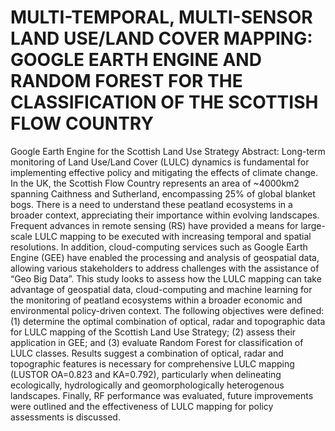 # MULTI-TEMPORAL, MULTI-SENSOR LAND USE/LAND COVER MAPPING: GOOGLE EARTH ENGINE AND RANDOM FOREST FOR THE CLASSIFICATION OF THE SCOTTISH FLOW COUNTRY
Google Earth Engine for the Scottish Land Use Strategy
Abstract: Long-term monitoring of Land Use/Land Cover (LULC) dynamics is fundamental for implementing effective policy and mitigating the effects of climate change. In the UK, the Scottish Flow Country represents an area of ~4000km2  spanning Caithness and Sutherland, encompassing 25% of global blanket bogs. There is a need to understand these peatland ecosystems in a broader context, appreciating their importance within evolving landscapes. Frequent advances in remote sensing (RS) have provided a means for large-scale LULC mapping to be executed with increasing temporal and spatial resolutions. In addition, cloud-computing services such as Google Earth Engine (GEE) have enabled the processing and analysis of geospatial data, allowing various stakeholders to address challenges with the assistance of “Geo Big Data”. This study looks to assess how the LULC mapping can take advantage of geospatial data, cloud-computing and machine learning for the monitoring of peatland ecosystems within a broader economic and environmental policy-driven context. The following objectives were defined: (1) determine the optimal combination of optical, radar and topographic data for LULC mapping of the Scottish Land Use Strategy; (2) assess their application in GEE; and (3) evaluate Random Forest for classification of LULC classes. Results suggest a combination of optical, radar and topographic features is necessary for comprehensive LULC mapping (LUSTOR OA=0.823 and KA=0.792), particularly when delineating ecologically, hydrologically and geomorphologically heterogenous landscapes. Finally, RF performance was evaluated, future improvements were outlined and the effectiveness of LULC mapping for policy assessments is discussed.

